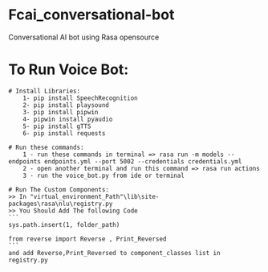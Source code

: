 # Fcai_conversational-bot
Conversational AI bot using Rasa opensource 


# To Run Voice Bot:
	# Install Libraries:
		1- pip install SpeechRecognition
		2- pip install playsound
		3- pip install pipwin
		4- pipwin install pyaudio
		5- pip install gTTS
		6- pip install requests
		
	# Run these commands:
		1 - run these commands in terminal => rasa run -m models --endpoints endpoints.yml --port 5002 --credentials credentials.yml
		2 - open another terminal and run this command => rasa run actions
		3 - run the voice_bot.py from ide or terminal 
		
	# Run The Custom Components:
	>> In "virtual_environment_Path"\lib\site-packages\rasa\nlu\registry.py
	>> You Should Add The following Code
	```
	sys.path.insert(1, folder_path)
	
	from reverse import Reverse , Print_Reversed
	```
	and add Reverse,Print_Reversed to component_classes list in registry.py 
